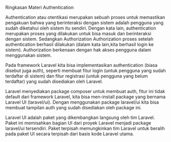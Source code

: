 Ringkasan Materi Authentication

Authentication atau otentikasi merupakan sebuah proses untuk memastikan pengakuan
bahwa yang berinteraksi dengan sistem adalah pengguna yang sudah diketahui oleh sistem itu 
sendiri. Dengan kata lain, authentication merupakan proses yang dilakukan untuk bisa masuk 
dan berinteraksi dengan sistem. Sedangkan Authorization Authorization proses setelah
authentication berhasil dilakukan (dalam kata lain,kita berhasil login ke sistem). 
Authorization berkenaan dengan hak akses pengguna dalam menggunakan sistem.

Pada framework Laravel kita bisa implementasikan authentication (biasa disebut juga 
auth), seperti membuat fitur login (untuk pengguna yang sudah terdaftar di sistem) dan fitur 
registrasi (untuk pengguna yang belum terdaftar) yang sudah disediakan oleh Laravel.

Laravel menyediakan package composer untuk membuat auth, fitur ini tidak default dari 
framework Laravel, kita bisa men-install package yang bernama Laravel UI (laravel/ui). 
Dengan menggunakan package laravel/ui kita bisa membuat tampilan auth yang sudah 
disediakan oleh package ini. 

Laravel UI adalah paket yang dikembangkan langsung oleh tim Laravel. Paket ini 
memisahkan bagian UI dari proyek Laravel menjadi package laravel/ui tersendiri. Paket 
terpisah memungkinkan tim Laravel untuk beralih pada paket UI secara terpisah dari basis kode 
Laravel utama.